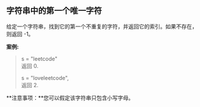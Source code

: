## 字符串中的第一个唯一字符

给定一个字符串，找到它的第一个不重复的字符，并返回它的索引。如果不存在，则返回 -1。

**案例:**
> 
> s = "leetcode"  
> 返回 0.  
> 
> s = "loveleetcode",  
> 返回 2.  
> 

**注意事项：**您可以假定该字符串只包含小写字母。
